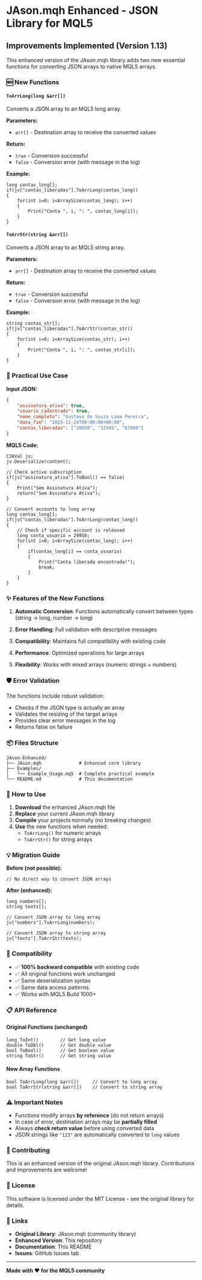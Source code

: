 # JAson.mqh Enhanced - JSON Library for MQL5

## Improvements Implemented (Version 1.13)

This enhanced version of the JAson.mqh library adds two new essential functions for converting JSON arrays to native MQL5 arrays.

### 🆕 New Functions

#### `ToArrLong(long &arr[])`
Converts a JSON array to an MQL5 long array.

**Parameters:**
- `arr[]` - Destination array to receive the converted values

**Return:**
- `true` - Conversion successful
- `false` - Conversion error (with message in the log)

**Example:**
```mql5
long contas_long[];
if(jv["contas_liberadas"].ToArrLong(contas_long))
{
    for(int i=0; i<ArraySize(contas_long); i++)
    {
        Print("Conta ", i, ": ", contas_long[i]);
    }
}
```

#### `ToArrStr(string &arr[])`
Converts a JSON array to an MQL5 string array.

**Parameters:**
- `arr[]` - Destination array to receive the converted values

**Return:**
- `true` - Conversion successful
- `false` - Conversion error (with message in the log)

**Example:**
```mql5
string contas_str[];
if(jv["contas_liberadas"].ToArrStr(contas_str))
{
    for(int i=0; i<ArraySize(contas_str); i++)
    {
        Print("Conta ", i, ": ", contas_str[i]);
    }
}
```

### 📝 Practical Use Case

**Input JSON:**
```json
{
    "assinatura_ativa": true,
    "usuario_cadastrado": true,
    "nome_completo": "Gustavo de Souza Lima Pereira",
    "data_fim": "2025-12-24T00:00:00+00:00",
    "contas_liberadas": ["29950", "12345", "67890"]
}
```

**MQL5 Code:**
```mql5
CJAVal jv;
jv.Deserialize(content);

// Check active subscription
if(jv["assinatura_ativa"].ToBool() == false)
{
    Print("Sem Assinatura Ativa");
    return("Sem Assinatura Ativa");
}

// Convert accounts to long array
long contas_long[];
if(jv["contas_liberadas"].ToArrLong(contas_long))
{
    // Check if specific account is released
    long conta_usuario = 29950;
    for(int i=0; i<ArraySize(contas_long); i++)
    {
        if(contas_long[i] == conta_usuario)
        {
            Print("Conta liberada encontrada!");
            break;
        }
    }
}
```

### ✨ Features of the New Functions

1. **Automatic Conversion**: Functions automatically convert between types (string → long, number → long)

2. **Error Handling**: Full validation with descriptive messages

3. **Compatibility**: Maintains full compatibility with existing code

4. **Performance**: Optimized operations for large arrays

5. **Flexibility**: Works with mixed arrays (numeric strings + numbers)

### 🛡️ Error Validation

The functions include robust validation:

- Checks if the JSON type is actually an array
- Validates the resizing of the target arrays
- Provides clear error messages in the log
- Returns false on failure

### 📦 Files Structure

```
JAson-Enhanced/
├── JAson.mqh              # Enhanced core library
├── Examples/
│   └── Example_Usage.mq5  # Complete practical example
└── README.md              # This documentation
```

### 🚀 How to Use

1. **Download** the enhanced JAson.mqh file
2. **Replace** your current JAson.mqh library 
3. **Compile** your projects normally (no breaking changes)
4. **Use** the new functions when needed:
   - `ToArrLong()` for numeric arrays
   - `ToArrStr()` for string arrays

### 💡 Migration Guide

**Before (not possible):**
```mql5
// No direct way to convert JSON arrays
```

**After (enhanced):**
```mql5
long numbers[];
string texts[];

// Convert JSON array to long array
jv["numbers"].ToArrLong(numbers);

// Convert JSON array to string array  
jv["texts"].ToArrStr(texts);
```

### 🔄 Compatibility

- ✅ **100% backward compatible** with existing code
- ✅ All original functions work unchanged
- ✅ Same deserialization syntax
- ✅ Same data access patterns
- ✅ Works with MQL5 Build 1000+

### 📋 API Reference

#### Original Functions (unchanged)
```mql5
long ToInt()        // Get long value
double ToDbl()      // Get double value  
bool ToBool()       // Get boolean value
string ToStr()      // Get string value
```

#### New Array Functions
```mql5
bool ToArrLong(long &arr[])     // Convert to long array
bool ToArrStr(string &arr[])    // Convert to string array
```

### ⚠️ Important Notes

- Functions modify arrays **by reference** (do not return arrays)
- In case of error, destination arrays may be **partially filled**
- Always **check return value** before using converted data
- JSON strings like `"123"` are automatically converted to `long` values

### 🤝 Contributing

This is an enhanced version of the original JAson.mqh library. Contributions and improvements are welcome!

### 📄 License

This software is licensed under the MIT License - see the original library for details.

### 🔗 Links

- **Original Library**: JAson.mqh (community library)
- **Enhanced Version**: This repository
- **Documentation**: This README
- **Issues**: GitHub Issues tab

---

**Made with ❤️ for the MQL5 community**
